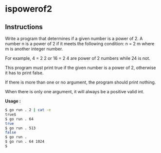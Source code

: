 # ispowerof2
## Instructions
Write a program that determines if a given number is a power of 2. A number n is a power of 2 if it meets the following condition: n = 2 m where m is another integer number.

For example, 4 = 2 2 or 16 = 2 4 are power of 2 numbers while 24 is not.

This program must print true if the given number is a power of 2, otherwise it has to print false.

If there is more than one or no argument, the program should print nothing.

When there is only one argument, it will always be a positive valid int.

**Usage :**
```bash
$ go run . 2 | cat -e
true$
$ go run . 64
true
$ go run . 513
false
$ go run .
$ go run . 64 1024
$
```